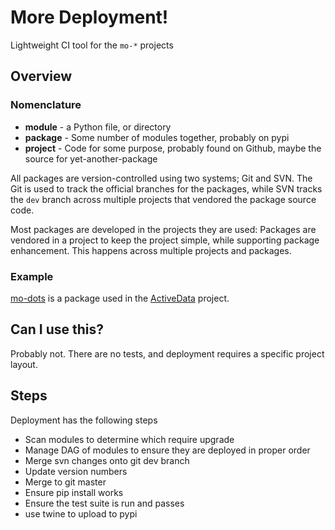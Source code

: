 # More Deployment!

Lightweight CI tool for the `mo-*` projects 

## Overview

### Nomenclature

* **module** - a Python file, or directory
* **package** - Some number of modules together, probably on pypi
* **project** - Code for some purpose, probably found on Github, maybe the source for yet-another-package 

All packages are version-controlled using two systems; Git and SVN. The Git is used to track the official branches for the packages, while SVN tracks the `dev` branch across multiple projects that vendored the package source code.

Most packages are developed in the projects they are used: Packages are vendored in a project to keep the project simple, while supporting package enhancement. This happens across multiple projects and packages.

### Example

[mo-dots](https://github.com/klahnakoski/mo-dots) is a package used in the [ActiveData](https://github.com/mozilla/ActiveData/tree/dev/vendor/mo_dots) project.

## Can I use this?

Probably not. There are no tests, and deployment requires a specific project layout. 

## Steps

Deployment has the following steps

* Scan modules to determine which require upgrade
* Manage DAG of modules to ensure they are deployed in proper order
* Merge svn changes onto git dev branch
* Update version numbers 
* Merge to git master
* Ensure pip install works
* Ensure the test suite is run and passes
* use twine to upload to pypi